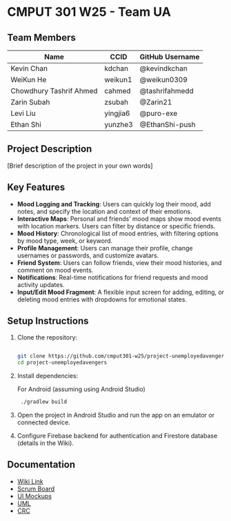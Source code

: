 # CMPUT 301 W25 - Team UA

## Team Members

| Name        | CCID   | GitHub Username |
| ----------- | ------ | --------------- |
| Kevin Chan | kdchan | @kevindkchan     |
| WeiKun He | weikun1 | @weikun0309     |
| Chowdhury Tashrif Ahmed | cahmed | @tashrifahmedd     |
| Zarin Subah | zsubah | @Zarin21     |
| Levi Liu | yingjia6 | @puro-exe     |
| Ethan Shi | yunzhe3 | @EthanShi-push     |

## Project Description

[Brief description of the project in your own words]

## Key Features

- **Mood Logging and Tracking**: Users can quickly log their mood, add notes, and specify the location and context of their emotions.
- **Interactive Maps**: Personal and friends’ mood maps show mood events with location markers. Users can filter by distance or specific friends.
- **Mood History**: Chronological list of mood entries, with filtering options by mood type, week, or keyword.
- **Profile Management**: Users can manage their profile, change usernames or passwords, and customize avatars.
- **Friend System**: Users can follow friends, view their mood histories, and comment on mood events.
- **Notifications**: Real-time notifications for friend requests and mood activity updates.
- **Input/Edit Mood Fragment**: A flexible input screen for adding, editing, or deleting mood entries with dropdowns for emotional states.

## Setup Instructions

1. Clone the repository:
   ```bash
   
   git clone https://github.com/cmput301-w25/project-unemployedavengers.git
   cd project-unemployedavengers
2. Install dependencies:

   For Android (assuming using Android Studio)
   ```bash
    ./gradlew build
4. Open the project in Android Studio and run the app on an emulator or connected device.
5. Configure Firebase backend for authentication and Firestore database (details in the Wiki).

## Documentation

- [Wiki Link](https://github.com/cmput301-w25/project-unemployedavengers/wiki)
- [Scrum Board](https://github.com/orgs/cmput301-w25/projects/63)
- [UI Mockups](https://github.com/cmput301-w25/project-unemployedavengers/wiki/March-31,-UI-Mockup)
- [UML](https://github.com/cmput301-w25/project-unemployedavengers/wiki/March-31-UML)
- [CRC](https://miro.com/app/board/uXjVLhdCAUQ=/)
